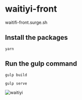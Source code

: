 # waitiyi-front

 waitifi-front.surge.sh
  
## Install the packages
```
yarn
```

## Run the gulp command
```
gulp build
```

```
gulp serve
```


![waitiyi](https://github.com/Hackathon-Soft/waitiyi/assets/99708427/7e98a77a-276a-47af-aeef-980b08b875ce)

